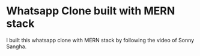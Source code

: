 # Whatsapp Clone built with MERN stack
I built this whatsapp clone with MERN stack by following the video of Sonny Sangha. 